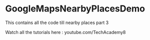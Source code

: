 # GoogleMapsNearbyPlacesDemo
This contains all the code till nearby places part 3

Watch all the tutorials here : youtube.com/TechAcademy8
